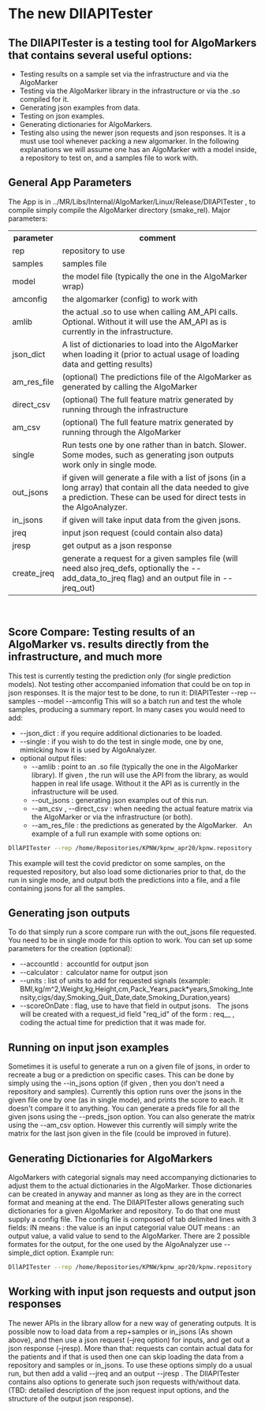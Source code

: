 # The new DllAPITester
## The DllAPITester is a testing tool for AlgoMarkers that contains several useful options:
- Testing results on a sample set via the infrastructure and via the AlgoMarker
- Testing via the AlgoMarker library in the infrastructure or via the .so compiled for it.
- Generating json examples from data.
- Testing on json examples.
- Generating dictionaries for AlgoMarkers.
- Testing also using the newer json requests and json responses.
It is a must use tool whenever packing a new algomarker.
In the following explanations we will assume one has an AlgoMarker with a model inside, a repository to test on, and a samples file to work with.
 
## General App Parameters
The App is in ../MR/Libs/Internal/AlgoMarker/Linux/Release/DllAPITester , to compile simply compile the AlgoMarker directory (smake_rel).
Major parameters:
 
<table><tbody>
<tr>
<th>parameter</th>
<th>comment</th>
</tr>
<tr>
<td>rep</td>
<td>repository to use</td>
</tr>
<tr>
<td>samples</td>
<td>samples file</td>
</tr>
<tr>
<td>model</td>
<td>the model file (typically the one in the AlgoMarker wrap)</td>
</tr>
<tr>
<td>amconfig</td>
<td>the algomarker (config) to work with</td>
</tr>
<tr>
<td>amlib</td>
<td>the actual .so to use when calling AM_API calls. Optional. Without it will use the AM_API as is currently in the infrastructure.</td>
</tr>
<tr>
<td>json_dict</td>
<td>A list of dictionaries to load into the AlgoMarker when loading it (prior to actual usage of loading data and getting results)</td>
</tr>
<tr>
<td>am_res_file</td>
<td>(optional) The predictions file of the AlgoMarker as generated by calling the AlgoMarker</td>
</tr>
<tr>
<td>direct_csv</td>
<td>(optional) The full feature matrix generated by running through the infrastructure</td>
</tr>
<tr>
<td>am_csv</td>
<td>(optional) The full feature matrix generated by running through the AlgoMarker</td>
</tr>
<tr>
<td>single</td>
<td>Run tests one by one rather than in batch. Slower. Some modes, such as generating json outputs work only in single mode.</td>
</tr>
<tr>
<td>out_jsons</td>
<td>if given will generate a file with a list of jsons (in a long array) that contain all the data needed to give a prediction. These can be used for direct tests in the AlgoAnalyzer.</td>
</tr>
<tr>
<td>in_jsons</td>
<td>if given will take input data from the given jsons.</td>
</tr>
<tr>
<td>jreq</td>
<td>input json request (could contain also data)</td>
</tr>
<tr>
<td>jresp</td>
<td>get output as a json response</td>
</tr>
<tr>
<td>create_jreq</td>
<td>generate a request for a given samples file (will need also jreq_defs, optionally the --add_data_to_jreq flag) and an output file in --jreq_out)</td>
</tr>
</tbody></table>
 

## Score Compare: Testing results of an AlgoMarker vs. results directly from the infrastructure, and much more
This test is currently testing the prediction only (for single prediction models). Not testing other accompanied infomation that could be on top in json responses.
It is the major test to be done, to run it:
DllAPITester --rep <rep> --samples <samples file> --model <model file> --amconfig <algomarker config file>
This will so a batch run and test the whole samples, producing a summary report.
In many cases you would need to add:
- --json_dict <list of dictionaries> : if you require additional dictionaries to be loaded.
- --single : if you wish to do the test in single mode, one by one, mimicking how it is used by AlgoAnalyzer.
- optional output files:
  - --amlib <lib> : point to an .so file (typically the one in the AlgoMarker library). If given , the run will use the API from the library, as would happen in real life usage. Without it the API as is currently in the infrastructure will be used.
  - --out_jsons <output file> : generating json examples out of this run.
  - --am_csv <file> , --direct_csv <file> : when needing the actual feature matrix via the AlgoMarker or via the infrastructure (or both).
  - --am_res_file : the predictions as generated by the AlgoMarker.
 
An example of a full run example with some options on:
```bash
DllAPITester --rep /home/Repositories/KPNW/kpnw_apr20/kpnw.repository --samples ./nwp_100.samples --model /nas1/Products/COVID19/QA_Versions/dev_20200608/COVID19-Comp-Flag-2020-05-04.model --amconfig /nas1/Products/COVID19/QA_Versions/dev_20200608/COVID19-Comp-Flag-2020-05-04.amconfig --json_dict /nas1/Work/AlgoMarkers/COVID19/Avi/DIAGNOSIS.txt,/nas1/Work/AlgoMarkers/COVID19/Avi/Drug.txt,/nas1/Work/AlgoMarkers/COVID19/Avi/ADMISSION.txt --single --am_res am.preds --out_jsons n100.jsons
```
This example will test the covid predictor on some samples, on the requested repository, but also load some dictionaries prior to that, do the run in single mode, and output both the predictions into a file, and a file containing jsons for all the samples.


## Generating json outputs

To do that simply run a score compare run with the out_jsons file requested. You need to be in single mode for this option to work.
You can set up some parameters for the creation (optional):
- --accountId <arg> :  accountId for output json
- --calculator <arg> :  calculator name for output json
- --units <arg> : list of units to add for requested signals (example: BMI,kg/m^2,Weight,kg,Height,cm,Pack_Years,pack*years,Smoking_Intensity,cigs/day,Smoking_Quit_Date,date,Smoking_Duration,years)
- --scoreOnDate : flag, use to have that field in output jsons.
 
The jsons will be created with a request_id field "req_id" of the form : req_<pid>_<time for prediction> , coding the actual time for prediction that it was made for.

## Running on input json examples

Sometimes it is useful to generate a run on a given file of jsons, in order to recreate a bug or a prediction on specific cases.
This can be done by simply using the --in_jsons option (if given , then you don't need a repository and samples).
Currently this option runs over the jsons in the given file one by one (as in single mode), and prints the score to each. It doesn't compare it to anything.
You can generate a preds file for all the given jsons using the --preds_json <file> option.
You can also generate the matrix using the --am_csv option. However this currently will simply write the matrix for the last json given in the file (could be improved in future).

## Generating Dictionaries for AlgoMarkers

AlgoMarkers with categorial signals may need accompanying dictionaries to adjust them to the actual dictionaries in the AlgoMarker.
Those dictionaries can be created in anyway and manner as long as they are in the correct format and meaning at the end.
The DllAPITester allows generating such dictionaries for a given AlgoMarker and repository.
To do that one must supply a config file. The config file is composed of tab delimited lines with 3 fields:
<signal> <IN or OUT> <categorial value>
IN means : the value is an input categorial value
OUT means : an output value, a valid value to send to the AlgoMarker.
There are 2 possible formates for the output, for the one used by the AlgoAnalyzer use --simple_dict option.
Example run:
```bash
DllAPITester --rep /home/Repositories/KPNW/kpnw_apr20/kpnw.repository --dicts_config ../../../NWP/covid_testing/dev_20200504/full_dicts/dicts.config --out_json_dict ./dict.json --simple_dict
```

## Working with input json requests and output json responses

The newer APIs in the library allow for a new way of generating outputs. It is possible now to load data from a rep+samples or in_jsons (As shown above), and then use a json request (–jreq option) for inputs, and get out a json response (–jresp). More than that: requests can contain actual data for the patients and if that is used then one can skip loading the data from a repository and samples or in_jsons.
To use these options simply do a usual run, but then add a valid --jreq <json request file> and an output --jresp <output response>.
The DllAPITester contains also options to generate such json requests with/without data.
(TBD: detailed description of the json request input options, and the structure of the output json response).
 
 